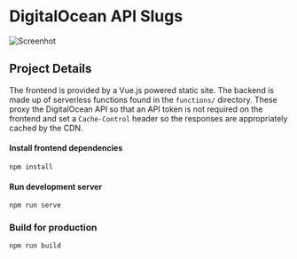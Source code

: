 # DigitalOcean API Slugs

![Screenhot](https://i.imgur.com/etNCvLU.png)

## Project Details

The frontend is provided by a Vue.js powered static site. The backend is made up of serverless functions found in the `functions/` directory. These proxy the DigitalOcean API so that an API token is not required on the frontend and set a `Cache-Control` header so the responses are appropriately cached by the CDN.

#### Install frontend dependencies
```
npm install
```

#### Run development server
```
npm run serve
```

### Build for production
```
npm run build
```

